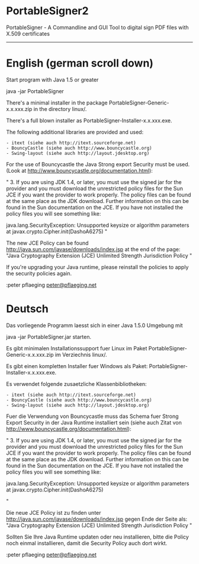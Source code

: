 PortableSigner2
===============

PortableSigner - A Commandline and GUI Tool to digital sign PDF files with X.509 certificates

------
English (german scroll down)
=======

Start program with Java 1.5 or greater

java -jar PortableSigner

There's a minimal installer in the package PortableSigner-Generic-x.x.xxx.zip
in the directory linux/.

There's a full blown installer as PortableSigner-Installer-x.x.xxx.exe.

The following additional libraries are provided and used:

    - itext (siehe auch http://itext.sourceforge.net)
    - BouncyCastle (siehe auch http://www.bouncycastle.org)
    - Swing-layout (siehe auch http://layout.jdesktop.org)

For the use of Bouncycastle the Java Strong export Security must be used.
(Look at http://www.bouncycastle.org/documentation.html):

"
   3. If you are using JDK 1.4, or later, you must use the signed jar for 
    the provider and you must download the unrestricted policy files for 
    the Sun JCE if you want the provider to work properly. The policy files 
    can be found at the same place as the JDK download. Further information 
    on this can be found in the Sun documentation on the JCE. If you have not 
    installed the policy files you will see something like:

java.lang.SecurityException: Unsupported keysize or algorithm parameters
  	at javax.crypto.Cipher.init(DashoA6275)
"

The new JCE Policy can be found 
http://java.sun.com/javase/downloads/index.jsp
at the end of the page:
"Java Cryptography Extension (JCE) Unlimited Strength Jurisdiction Policy "

If you're upgrading your Java runtime, please reinstall the policies to apply
the security policies again.

:peter pflaeging <peter@pflaeging.net>



Deutsch
=======

Das vorliegende Programm laesst sich in einer Java 1.5.0 Umgebung mit

java -jar PortableSigner.jar starten.

Es gibt minimalen Installationssupport fuer Linux im Paket
PortableSigner-Generic-x.x.xxx.zip im Verziechnis linux/.

Es gibt einen kompletten Installer fuer Windows als 
Paket: PortableSigner-Installer-x.x.xxx.exe.

Es verwendet folgende zusaetzliche Klassenbibliotheken:

    - itext (siehe auch http://itext.sourceforge.net)
    - BouncyCastle (siehe auch http://www.bouncycastle.org)
    - Swing-layout (siehe auch http://layout.jdesktop.org)

Fuer die Verwendung von Bouncycastle muss das Schema fuer Strong Export Security
in der Java Runtime installiert sein (siehe auch Zitat 
von http://www.bouncycastle.org/documentation.html): 

"
   3. If you are using JDK 1.4, or later, you must use the signed jar for 
    the provider and you must download the unrestricted policy files for 
    the Sun JCE if you want the provider to work properly. The policy files 
    can be found at the same place as the JDK download. Further information 
    on this can be found in the Sun documentation on the JCE. If you have not 
    installed the policy files you will see something like:

java.lang.SecurityException: Unsupported keysize or algorithm parameters
		at javax.crypto.Cipher.init(DashoA6275)

"

Die neue JCE Policy ist zu finden unter 
http://java.sun.com/javase/downloads/index.jsp
gegen Ende der Seite als:
"Java Cryptography Extension (JCE) Unlimited Strength Jurisdiction Policy "

Sollten Sie Ihre Java Runtime updaten oder neu installieren, bitte die Policy 
noch einmal installieren, damit die Security Policy auch dort wirkt.

:peter pflaeging <peter@pflaeging.net>

